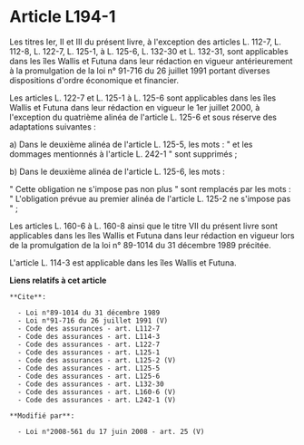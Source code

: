 # Article L194-1

Les titres Ier, II et III du présent livre, à l'exception des articles L. 112-7, L. 112-8, L. 122-7, L. 125-1, à L. 125-6, L.
132-30 et L. 132-31, sont applicables dans les îles Wallis et Futuna dans leur rédaction en vigueur antérieurement à la
promulgation de la loi n° 91-716 du 26 juillet 1991 portant diverses dispositions d'ordre économique et financier. 

Les articles L. 122-7 et L. 125-1 à L. 125-6 sont applicables dans les îles Wallis et Futuna dans leur rédaction en vigueur
le 1er juillet 2000, à l'exception du quatrième alinéa de l'article L. 125-6 et sous réserve des adaptations suivantes : 

a) Dans le deuxième alinéa de l'article L. 125-5, les mots : " et les dommages mentionnés à l'article L. 242-1 " sont
supprimés ; 

b) Dans le deuxième alinéa de l'article L. 125-6, les mots : 

" Cette obligation ne s'impose pas non plus " sont remplacés par les mots : " L'obligation prévue au premier alinéa de
l'article L. 125-2 ne s'impose pas " ; 

Les articles L. 160-6 à L. 160-8 ainsi que le titre VII du présent livre sont applicables dans les îles Wallis et Futuna dans
leur rédaction en vigueur lors de la promulgation de la loi n° 89-1014 du 31 décembre 1989 précitée.

L'article L. 114-3 est applicable dans les îles Wallis et Futuna.

**Liens relatifs à cet article**

	**Cite**:

	  - Loi n°89-1014 du 31 décembre 1989
	  - Loi n°91-716 du 26 juillet 1991 (V)
	  - Code des assurances - art. L112-7
	  - Code des assurances - art. L114-3
	  - Code des assurances - art. L122-7
	  - Code des assurances - art. L125-1
	  - Code des assurances - art. L125-2 (V)
	  - Code des assurances - art. L125-5
	  - Code des assurances - art. L125-6
	  - Code des assurances - art. L132-30
	  - Code des assurances - art. L160-6 (V)
	  - Code des assurances - art. L242-1 (V)

	**Modifié par**:

	  - Loi n°2008-561 du 17 juin 2008 - art. 25 (V)
